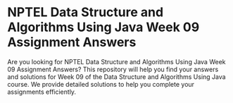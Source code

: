 # NPTEL Data Structure and Algorithms Using Java Week 09 Assignment Answers

Are you looking for NPTEL Data Structure and Algorithms Using Java Week 09 Assignment Answers? This repository will help you find your answers and solutions for Week 09 of the Data Structure and Algorithms Using Java course. We provide detailed solutions to help you complete your assignments efficiently.